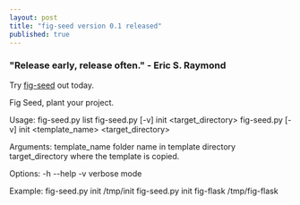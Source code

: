 ```yaml
---
layout: post
title: "fig-seed version 0.1 released"
published: true
---
```


### "Release early, release often." - Eric S. Raymond

Try [fig-seed](https://github.com/arbiterofcool/fig-seed) out today.

Fig Seed, plant your project.

Usage:
  fig-seed.py list
  fig-seed.py [-v] init <target_directory>
  fig-seed.py [-v] init <template_name> <target_directory>


Arguments:
  template_name        folder name in template directory
  target_directory     where the template is copied.

Options:
  -h       --help
  -v       verbose mode

Example: fig-seed.py init /tmp/init
         fig-seed.py init fig-flask /tmp/fig-flask
